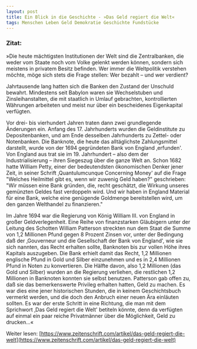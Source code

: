 ```yaml
---
layout: post
title: Ein Blick in die Geschichte - »Das Geld regiert die Welt«
tags: Menschen Leben Geld Demokratie Geschichte Fundstücke
---
```

### Zitat:
»Die heute mächtigsten Institutionen der Welt sind die Zentralbanken, die weder vom Staate noch vom Volke gelenkt werden können, sondern sich meistens in privatem Besitz befinden. Wer immer die Weltpolitik verstehen möchte, möge sich stets die Frage stellen: Wer bezahlt – und wer verdient?

Jahrtausende lang hatten sich die Banken den Zustand der Unschuld bewahrt. Mindestens seit Babylon waren sie Wechselstuben und Zinsleihanstalten, die mit staatlich in Umlauf gebrachten, kontrollierten Währungen arbeiteten und meist nur über ein bescheidenes Eigenkapital verfügten.<!--more-->

Vor drei- bis vierhundert Jahren traten dann zwei grundlegende Änderungen ein. Anfang des 17. Jahrhunderts wurden die Geldinstitute zu Depositenbanken, und am Ende desselben Jahrhunderts zu Zettel- oder Notenbanken. Die Bank­note, die heute das alltäglichste Zahlungsmittel darstellt, wurde von der 1694 gegründeten Bank von England ‚erfunden'. Von England aus trat sie im 19. Jahrhundert – also dem der Industrialisierung – ihren Siegeszug über die ganze Welt an. Schon 1682 hatte William Petty, einer der bedeutendsten ökonomischen Denker jener Zeit, in seiner Schrift ‚Quantulumcunque Concerning Money' auf die Frage "Welches Heilmittel gibt es, wenn wir zuwenig Geld haben?" geschrieben: "Wir müssen eine Bank gründen, die, recht geschätzt, die Wirkung unseres ge­münzten Geldes fast verdoppeln wird. Und wir haben in England Material für eine Bank, welche eine genügende Goldmenge bereitstellen wird, um den ganzen Welthandel zu finanzieren."

Im Jahre 1694 war die Regierung von König William III. von England in großer Geldverlegenheit. Eine Reihe von finanzstarken Gläubigern unter der Leitung des Schotten William Patterson streckten nun dem Staat die Summe von 1,2 Millionen Pfund gegen 8 Prozent Zinsen vor, unter der Bedingung daß der ‚Gouverneur und die Gesellschaft der Bank von England', wie sie sich nannten, das Recht erhalten sollte, Banknoten bis zur vollen Höhe ihres Kapitals auszugeben. Die Bank erhielt damit das Recht, 1,2 Millionen englische Pfund in Gold und Silber einzunehmen und es in 2,4 Millionen Pfund in Noten zu konvertieren. Die Hälfte davon, also 1,2 Millionen (das Gold und Silber) wurden an die Regierung verliehen, die restlichen 1,2 Millionen in Banknoten konnten sie selbst benutzen. Patterson gab offen zu, daß sie das bemerkenswerte Privileg erhalten hatten, Geld zu machen.
Es war dies eine jener historischen Stunden, die in keinem Geschichtsbuch vermerkt werden, und die doch den Anbruch einer neuen Ära einläuten sollten. Es war der erste Schritt in eine Richtung, die man mit dem Sprichwort ‚Das Geld regiert die Welt' betiteln könnte, denn da verfügten auf einmal ein paar reiche Privatmänner über die Möglichkeit, Geld zu drucken...«

Weiter lesen: [https://www.zeitenschrift.com/artikel/das-geld-regiert-die-welt](https://www.zeitenschrift.com/artikel/das-geld-regiert-die-welt)
